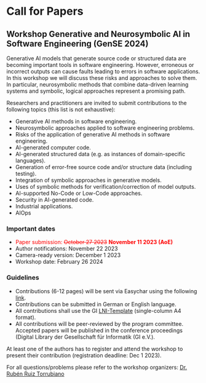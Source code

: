 # Call for Papers
## Workshop Generative and Neurosymbolic AI in Software Engineering (GenSE 2024)

Generative AI models that generate source code or structured data are becoming important tools in software engineering. However, erroneous or incorrect outputs can cause faults leading to errors in software applications. In this workshop we will discuss these risks and approaches to solve them. In particular, neurosymbolic methods that combine data-driven learning systems and symbolic, logical approaches represent a promising path.

Researchers and practitioners are invited to submit contributions to the following topics (this list is not exhaustive):

-	Generative AI methods in software engineering.
-	Neurosymbolic approaches applied to software engineering problems.
-	Risks of the application of generative AI methods in software engineering.
-	AI-generated computer code.
-	AI-generated structured data (e.g. as instances of domain-specific languages).
-	Generation of error-free source code and/or structure data (including testing).
-	Integration of symbolic approaches in generative models.
-	Uses of symbolic methods for verification/correction of model outputs.
-   AI-supported No-Code or Low-Code approaches.
-   Security in AI-generated code.
-	Industrial applications.
-   AIOps

### Important dates
- <font color="ff0000">Paper submission: <s>October 27 2023</s> <b>November 11 2023 (AoE)</b></font> 
- Author notifications: November 22 2023  
- Camera-ready version: December 1 2023  
- Workshop date: February 26 2024

### Guidelines
- Contributions (6-12 pages) will be sent via Easychar using the following [link](https://easychair.org/conferences/?conf=gense2024).
- Contributions can be submitted in German or English language.
- All contributions shall use the GI [LNI-Template](https://github.com/gi-ev/LNI) (single-column A4 format).
- All contributions will be peer-reviewed by the program committee. Accepted papers will be published in the conference proceedings (Digital Library der Gesellschaft für Informatik (GI e.V.). 

At least one of the authors has to register and attend the workshop to present their contribution (registration deadline: Dec 1 2023).

For all questions/problems please refer to the workshop organizers: [Dr. Rubén Ruiz Torrubiano](https://www.fh-krems.ac.at/fachhochschule/team/ruben-ruiz-torrubiano/)

